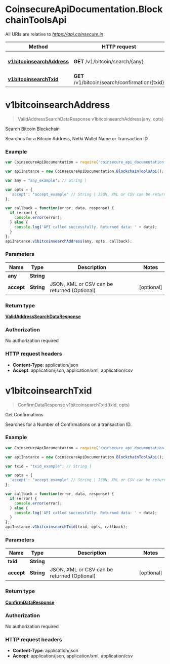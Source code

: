 # CoinsecureApiDocumentation.BlockchainToolsApi

All URIs are relative to *https://api.coinsecure.in*

Method | HTTP request | Description
------------- | ------------- | -------------
[**v1bitcoinsearchAddress**](BlockchainToolsApi.md#v1bitcoinsearchAddress) | **GET** /v1/bitcoin/search/{any} | Search Bitcoin Blockchain
[**v1bitcoinsearchTxid**](BlockchainToolsApi.md#v1bitcoinsearchTxid) | **GET** /v1/bitcoin/search/confirmation/{txid} | Get Confirmations


<a name="v1bitcoinsearchAddress"></a>
# **v1bitcoinsearchAddress**
> ValidAddressSearchDataResponse v1bitcoinsearchAddress(any, opts)

Search Bitcoin Blockchain

Searches for a Bitcoin Address, Netki Wallet Name or Transaction ID.

### Example
```javascript
var CoinsecureApiDocumentation = require('coinsecure_api_documentation');

var apiInstance = new CoinsecureApiDocumentation.BlockchainToolsApi();

var any = "any_example"; // String | 

var opts = { 
  'accept': "accept_example" // String | JSON, XML or CSV can be returned (Optional)
};

var callback = function(error, data, response) {
  if (error) {
    console.error(error);
  } else {
    console.log('API called successfully. Returned data: ' + data);
  }
};
apiInstance.v1bitcoinsearchAddress(any, opts, callback);
```

### Parameters

Name | Type | Description  | Notes
------------- | ------------- | ------------- | -------------
 **any** | **String**|  | 
 **accept** | **String**| JSON, XML or CSV can be returned (Optional) | [optional] 

### Return type

[**ValidAddressSearchDataResponse**](ValidAddressSearchDataResponse.md)

### Authorization

No authorization required

### HTTP request headers

 - **Content-Type**: application/json
 - **Accept**: application/json, application/xml, application/csv

<a name="v1bitcoinsearchTxid"></a>
# **v1bitcoinsearchTxid**
> ConfirmDataResponse v1bitcoinsearchTxid(txid, opts)

Get Confirmations

Searches for a Number of Confirmations on a transaction ID.

### Example
```javascript
var CoinsecureApiDocumentation = require('coinsecure_api_documentation');

var apiInstance = new CoinsecureApiDocumentation.BlockchainToolsApi();

var txid = "txid_example"; // String | 

var opts = { 
  'accept': "accept_example" // String | JSON, XML or CSV can be returned (Optional)
};

var callback = function(error, data, response) {
  if (error) {
    console.error(error);
  } else {
    console.log('API called successfully. Returned data: ' + data);
  }
};
apiInstance.v1bitcoinsearchTxid(txid, opts, callback);
```

### Parameters

Name | Type | Description  | Notes
------------- | ------------- | ------------- | -------------
 **txid** | **String**|  | 
 **accept** | **String**| JSON, XML or CSV can be returned (Optional) | [optional] 

### Return type

[**ConfirmDataResponse**](ConfirmDataResponse.md)

### Authorization

No authorization required

### HTTP request headers

 - **Content-Type**: application/json
 - **Accept**: application/json, application/xml, application/csv

